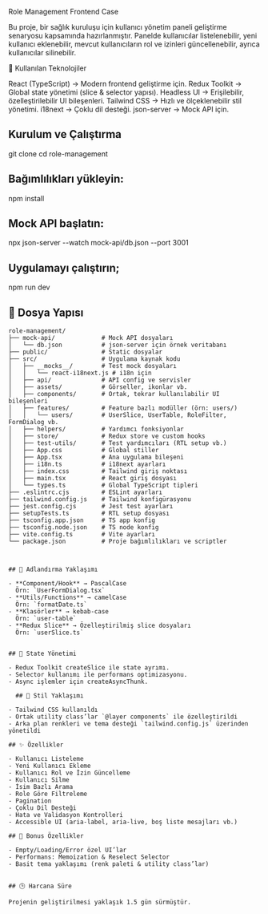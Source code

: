 Role Management Frontend Case

Bu proje, bir sağlık kuruluşu için kullanıcı yönetim paneli geliştirme senaryosu kapsamında hazırlanmıştır.
Panelde kullanıcılar listelenebilir, yeni kullanıcı eklenebilir, mevcut kullanıcıların rol ve izinleri güncellenebilir, ayrıca kullanıcılar silinebilir.

🚀 Kullanılan Teknolojiler

React (TypeScript) → Modern frontend geliştirme için.
Redux Toolkit → Global state yönetimi (slice & selector yapısı).
Headless UI → Erişilebilir, özelleştirilebilir UI bileşenleri.
Tailwind CSS → Hızlı ve ölçeklenebilir stil yönetimi.
i18next → Çoklu dil desteği.
json-server → Mock API için.

## Kurulum ve Çalıştırma
git clone <repo-url>
cd role-management

## Bağımlılıkları yükleyin:
npm install

## Mock API başlatın:
npx json-server --watch mock-api/db.json --port 3001

## Uygulamayı çalıştırın;
npm run dev

## 📂 Dosya Yapısı

```plaintext
role-management/
├── mock-api/             # Mock API dosyaları
│   └── db.json           # json-server için örnek veritabanı
├── public/               # Static dosyalar
├── src/                  # Uygulama kaynak kodu
│   ├── __mocks__/        # Test mock dosyaları
│   │   └── react-i18next.js # i18n için 
│   ├── api/              # API config ve servisler
│   ├── assets/           # Görseller, ikonlar vb.
│   ├── components/       # Ortak, tekrar kullanılabilir UI bileşenleri
│   ├── features/         # Feature bazlı modüller (örn: users/)
│   │   └── users/        # UserSlice, UserTable, RoleFilter, FormDialog vb.
│   ├── helpers/          # Yardımcı fonksiyonlar
│   ├── store/            # Redux store ve custom hooks
│   ├── test-utils/       # Test yardımcıları (RTL setup vb.)
│   ├── App.css           # Global stiller
│   ├── App.tsx           # Ana uygulama bileşeni
│   ├── i18n.ts           # i18next ayarları
│   ├── index.css         # Tailwind giriş noktası
│   ├── main.tsx          # React giriş dosyası
│   └── types.ts          # Global TypeScript tipleri
├── .eslintrc.cjs         # ESLint ayarları
├── tailwind.config.js    # Tailwind konfigürasyonu
├── jest.config.cjs       # Jest test ayarları
├── setupTests.ts         # RTL setup dosyası
├── tsconfig.app.json     # TS app konfig
├── tsconfig.node.json    # TS node konfig
├── vite.config.ts        # Vite ayarları
└── package.json          # Proje bağımlılıkları ve scriptler



## 📌 Adlandırma Yaklaşımı

- **Component/Hook** → PascalCase  
  Örn: `UserFormDialog.tsx`
- **Utils/Functions** → camelCase  
  Örn: `formatDate.ts`
- **Klasörler** → kebab-case  
  Örn: `user-table`
- **Redux Slice** → Özelleştirilmiş slice dosyaları  
  Örn: `userSlice.ts`


## 📌 State Yönetimi

- Redux Toolkit createSlice ile state ayrımı.
- Selector kullanımı ile performans optimizasyonu.
- Async işlemler için createAsyncThunk.

  ## 🎨 Stil Yaklaşımı

- Tailwind CSS kullanıldı  
- Ortak utility class’lar `@layer components` ile özelleştirildi  
- Arka plan renkleri ve tema desteği `tailwind.config.js` üzerinden yönetildi  

## ✨ Özellikler

- Kullanıcı Listeleme  
- Yeni Kullanıcı Ekleme  
- Kullanıcı Rol ve İzin Güncelleme  
- Kullanıcı Silme  
- İsim Bazlı Arama  
- Role Göre Filtreleme  
- Pagination  
- Çoklu Dil Desteği  
- Hata ve Validasyon Kontrolleri  
- Accessible UI (aria-label, aria-live, boş liste mesajları vb.)  

## 🎁 Bonus Özellikler

- Empty/Loading/Error özel UI’lar  
- Performans: Memoization & Reselect Selector  
- Basit tema yaklaşımı (renk paleti & utility class’lar)  


## 🕒 Harcana Süre 

Projenin geliştirilmesi yaklaşık 1.5 gün sürmüştür.
